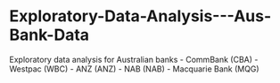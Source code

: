 # Exploratory-Data-Analysis---Aus-Bank-Data
Exploratory data analysis for Australian banks - CommBank (CBA) - Westpac (WBC) - ANZ (ANZ) - NAB (NAB) - Macquarie Bank (MQG)
